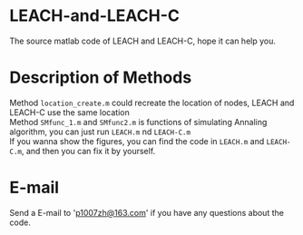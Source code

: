 # LEACH-and-LEACH-C
The source matlab code of LEACH and LEACH-C, hope it can help you.
# Description of Methods
Method `location_create.m` could recreate the location of nodes, LEACH and LEACH-C use the same location<br>
Method `SMfunc_1.m` and `SMfunc2.m` is functions of simulating Annaling algorithm, you can just run `LEACH.m` nd `LEACH-C.m` <br>
If you wanna show the figures, you can find the code in `LEACH.m` and `LEACH-C.m`, and then you can fix it by yourself.<br>
# E-mail
Send a E-mail to 'p1007zh@163.com' if you have any questions about the code.

